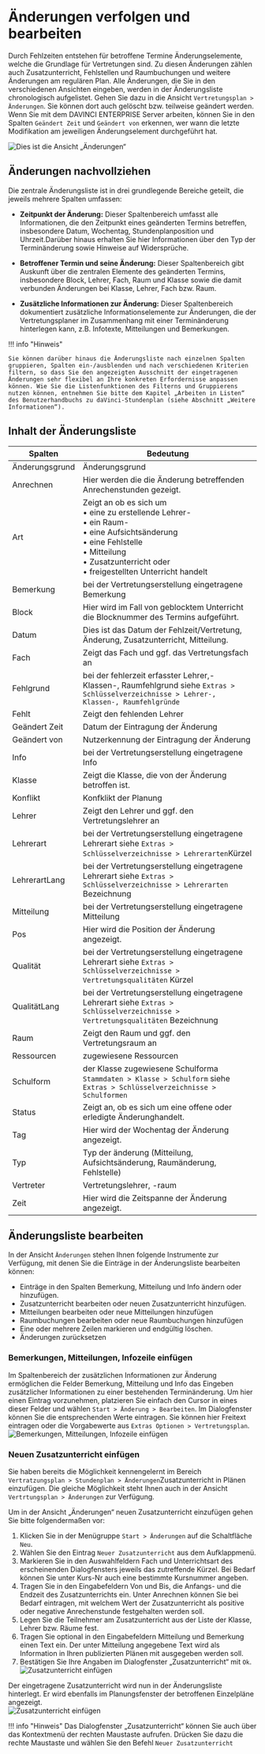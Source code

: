 # Änderungen verfolgen und bearbeiten

Durch Fehlzeiten entstehen für betroffene Termine Änderungselemente, welche die Grundlage für Vertretungen sind. Zu diesen Änderungen zählen auch Zusatzunterricht, Fehlstellen und Raumbuchungen und weitere Änderungen am regulären Plan. Alle Änderungen, die Sie in den verschiedenen Ansichten eingeben, werden in der Änderungsliste chronologisch aufgelistet. Gehen Sie dazu in die Ansicht `Vertretungsplan > Änderungen`. Sie können dort auch gelöscht bzw. teilweise geändert werden. Wenn Sie mit dem DAVINCI ENTERPRISE Server arbeiten, können Sie in den Spalten `Geändert Zeit` und `Geändert von` erkennen, wer wann die letzte Modifikation am jeweiligen Änderungselement durchgeführt hat.

![Dies ist die Ansicht „Änderungen“](/assets/images/vertretungsplan/sub-plan88.png)

## Änderungen nachvollziehen

Die zentrale Änderungsliste ist in drei grundlegende Bereiche geteilt, die jeweils mehrere Spalten umfassen:

* **Zeitpunkt der Änderung:** Dieser Spaltenbereich umfasst alle Informationen, die den Zeitpunkt eines geänderten Termins betreffen, insbesondere Datum, Wochentag, Stundenplanposition und Uhrzeit.Darüber hinaus erhalten Sie hier Informationen über den Typ der Terminänderung sowie Hinweise auf Widersprüche.

* **Betroffener Termin und seine Änderung:** Dieser Spaltenbereich gibt Auskunft über die zentralen Elemente des geänderten Termins, insbesondere Block, Lehrer, Fach, Raum und Klasse sowie die damit verbunden Änderungen bei Klasse, Lehrer, Fach bzw. Raum.

* **Zusätzliche Informationen zur Änderung:** Dieser Spaltenbereich dokumentiert zusätzliche Informationselemente zur Änderungen, die der Vertretungsplaner im Zusammenhang mit einer Terminänderung hinterlegen kann, z.B. Infotexte, Mitteilungen und Bemerkungen.

!!! info "Hinweis"

    Sie können darüber hinaus die Änderungsliste nach einzelnen Spalten gruppieren, Spalten ein-/ausblenden und nach verschiedenen Kriterien filtern, so dass Sie den angezeigten Ausschnitt der eingetragenen Änderungen sehr flexibel an Ihre konkreten Erfordernisse anpassen können. Wie Sie die Listenfunktionen des Filterns und Gruppierens nutzen können, entnehmen Sie bitte dem Kapitel „Arbeiten in Listen“ des Benutzerhandbuchs zu daVinci-Stundenplan (siehe Abschnitt „Weitere Informationen“).

## Inhalt der Änderungsliste

Spalten | Bedeutung
-|-
Änderungsgrund|Änderungsgrund
Anrechnen| Hier werden die die Änderung betreffenden Anrechenstunden gezeigt.
Art| Zeigt an ob es sich um <br> • eine zu erstellende Lehrer-  <br>• ein Raum- <br>• eine Aufsichtsänderung  <br>• eine Fehlstelle <br> • Mitteilung <br> • Zusatzunterricht oder <br>• freigestellten Unterricht handelt
Bemerkung|bei der Vertretungserstellung eingetragene Bemerkung
Block| Hier wird im Fall von geblocktem Unterricht die Blocknummer des Termins aufgeführt.
Datum | Dies ist das Datum der Fehlzeit/Vertretung, Änderung, Zusatzunterricht, Mitteilung.
Fach|Zeigt das Fach und ggf. das Vertretungsfach an
Fehlgrund | bei der fehlerzeit erfasster Lehrer,- Klassen-, Raumfehlgrund siehe `Extras > Schlüsselverzeichnisse > Lehrer-, Klassen-, Raumfehlgründe`
Fehlt|Zeigt den fehlenden Lehrer
Geändert Zeit|Datum der Eintragung der Änderung
Geändert von|Nutzerkennung der Eintragung der Änderung
Info|bei der Vertretungserstellung eingetragene Info
Klasse|Zeigt die Klasse, die von der Änderung betroffen ist.
Konflikt|Konfklikt der Planung
Lehrer|Zeigt den Lehrer und ggf. den Vertretungslehrer an
Lehrerart|bei der Vertretungserstellung eingetragene Lehrerart siehe `Extras > Schlüsselverzeichnisse > Lehrerarten`Kürzel
LehrerartLang|bei der Vertretungserstellung eingetragene Lehrerart siehe `Extras > Schlüsselverzeichnisse > Lehrerarten` Bezeichnung
Mitteilung|bei der Vertretungserstellung eingetragene Mitteilung
Pos|Hier wird die Position der Änderung angezeigt.
Qualität|bei der Vertretungserstellung eingetragene Lehrerart siehe `Extras > Schlüsselverzeichnisse > Vertretungsqualitäten` Kürzel
QualitätLang|bei der Vertretungserstellung eingetragene Lehrerart siehe `Extras > Schlüsselverzeichnisse > Vertretungsqualitäten` Bezeichnung
Raum|Zeigt den Raum und ggf. den Vertretungsraum an
Ressourcen|zugewiesene Ressourcen
Schulform|der Klasse zugewiesene Schulforma `Stammdaten > Klasse > Schulform` siehe `Extras > Schlüsselverzeichnisse > Schulformen`
Status|Zeigt an, ob es sich um eine offene oder erledigte Änderunghandelt.
Tag|Hier wird der Wochentag der Änderung angezeigt.
Typ|Typ der änderung (Mitteilung, Aufsichtsänderung, Raumänderung, Fehlstelle)
Vertreter|Vertretungslehrer, -raum
Zeit|Hier wird die Zeitspanne der Änderung angezeigt.

## Änderungsliste bearbeiten

In der Ansicht `Änderungen` stehen Ihnen folgende Instrumente zur Verfügung, mit denen Sie die Einträge in der Änderungsliste bearbeiten können:

* Einträge in den Spalten Bemerkung, Mitteilung und Info ändern oder hinzufügen.
* Zusatzunterricht bearbeiten oder neuen Zusatzunterricht hinzufügen.
* Mitteilungen bearbeiten oder neue Mitteilungen hinzufügen
* Raumbuchungen bearbeiten oder neue Raumbuchungen hinzufügen
* Eine oder mehrere Zeilen markieren und endgültig löschen.
* Änderungen zurücksetzen

### Bemerkungen, Mitteilungen, Infozeile einfügen

Im Spaltenbereich der zusätzlichen Informationen zur Änderung ermöglichen die Felder Bemerkung, Mitteilung und Info das Eingeben zusätzlicher Informationen zu einer bestehenden Terminänderung. Um hier einen Eintrag vorzunehmen, platzieren Sie einfach den Cursor in eines dieser Felder und wählen `Start > Änderung > Bearbeiten`.  Im Dialogfenster können Sie die entsprechenden Werte eintragen. Sie können hier Freitext eintragen oder die Vorgabewerte aus `Extras Optionen > Vertretungsplan`.
![Bemerkungen, Mitteilungen, Infozeile einfügen](/assets/images/vertretungsplan/vp01.png)

### Neuen Zusatzunterricht einfügen

Sie haben bereits die Möglichkeit kennengelernt im Bereich `Vertratzungsplan > Stundenplan > Änderungen`Zusatzunterricht in Plänen einzufügen. Die gleiche Möglichkeit steht Ihnen auch in der Ansicht `Vertrtungsplan > Änderungen` zur Verfügung.  

Um in der Ansicht „Änderungen“ neuen Zusatzunterricht einzufügen gehen Sie bitte folgendermaßen vor:

1. Klicken Sie in der Menügruppe `Start > Änderungen` auf die Schaltfläche `Neu`.  
2. Wählen Sie den Eintrag `Neuer Zusatzunterricht` aus dem Aufklappmenü.
3. Markieren Sie in den Auswahlfeldern Fach und Unterrichtsart des erscheinenden Dialogfensters jeweils das zutreffende Kürzel. Bei Bedarf können Sie unter Kurs-Nr auch eine bestimmte Kursnummer angeben.  
4. Tragen Sie in den Eingabefeldern Von und Bis, die Anfangs- und die Endzeit des Zusatzunterrichts ein. Unter Anrechnen können Sie bei Bedarf eintragen, mit welchem Wert der Zusatzunterricht als positive oder negative Anrechenstunde festgehalten werden soll.
5. Legen Sie die Teilnehmer am Zusatzunterricht aus der Liste der Klasse, Lehrer bzw. Räume fest.
6. Tragen Sie optional in den Eingabefeldern Mitteilung und Bemerkung einen Text ein. Der unter Mitteilung angegebene Text wird als Information in Ihren publizierten Plänen mit ausgegeben werden soll.  
7. Bestätigen Sie Ihre Angaben im Dialogfenster „Zusatzunterricht“ mit `Ok`.
![Zusatzunterricht einfügen](/assets/images/vertretungsplan/vp02.png)

Der eingetragene Zusatzunterricht wird nun in der Änderungsliste hinterlegt. Er wird ebenfalls im Planungsfenster der betroffenen Einzelpläne angezeigt.  
![Zusatzunterricht einfügen](/assets/images/vertretungsplan/vp03.png)

!!! info "Hinweis"
    Das Dialogfenster „Zusatzunterricht“ können Sie auch über das Kontextmenü der rechten Maustaste aufrufen. Drücken Sie dazu die rechte Maustaste und wählen Sie den Befehl `Neuer Zusatzunterricht`